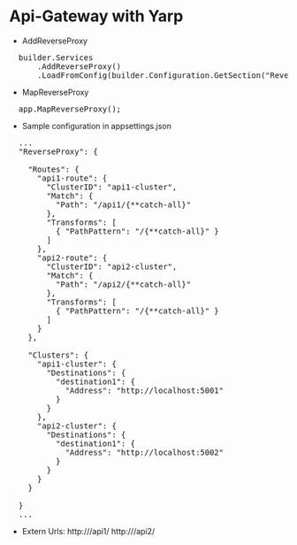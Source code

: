 # Api-Gateway with Yarp

* AddReverseProxy
<pre>
  builder.Services
      .AddReverseProxy()
      .LoadFromConfig(builder.Configuration.GetSection("ReverseProxy"));
</pre>

* MapReverseProxy
<pre>
  app.MapReverseProxy();
</pre>

* Sample configuration in appsettings.json
<pre>
  ...
  "ReverseProxy": {

    "Routes": {
      "api1-route": {
        "ClusterID": "api1-cluster",
        "Match": {
          "Path": "/api1/{**catch-all}"
        },
        "Transforms": [
          { "PathPattern": "/{**catch-all}" }
        ]
      },
      "api2-route": {
        "ClusterID": "api2-cluster",
        "Match": {
          "Path": "/api2/{**catch-all}"
        },
        "Transforms": [
          { "PathPattern": "/{**catch-all}" }
        ]
      }
    },

    "Clusters": {
      "api1-cluster": {
        "Destinations": {
          "destination1": {
            "Address": "http://localhost:5001"
          }
        }
      },
      "api2-cluster": {
        "Destinations": {
          "destination1": {
            "Address": "http://localhost:5002"
          }
        }
      }
    }

  }
  ...
</pre>

* Extern Urls:
http://<gateway-api>/api1/<downstream-endpoint>
http://<gateway-api>/api2/<downstream-endpoint>
